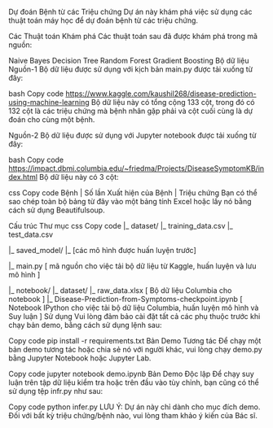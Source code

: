 Dự đoán Bệnh từ các Triệu chứng
Dự án này khám phá việc sử dụng các thuật toán máy học để dự đoán bệnh từ các triệu chứng.

Các Thuật toán Khám phá
Các thuật toán sau đã được khám phá trong mã nguồn:

Naive Bayes
Decision Tree
Random Forest
Gradient Boosting
Bộ dữ liệu
Nguồn-1
Bộ dữ liệu được sử dụng với kịch bản main.py được tải xuống từ đây:

bash
Copy code
https://www.kaggle.com/kaushil268/disease-prediction-using-machine-learning
Bộ dữ liệu này có tổng cộng 133 cột, trong đó có 132 cột là các triệu chứng mà bệnh nhân gặp phải và cột cuối cùng là dự đoán cho cùng một bệnh.

Nguồn-2
Bộ dữ liệu được sử dụng với Jupyter notebook được tải xuống từ đây:

bash
Copy code
https://impact.dbmi.columbia.edu/~friedma/Projects/DiseaseSymptomKB/index.html
Bộ dữ liệu này có 3 cột:

css
Copy code
Bệnh  | Số lần Xuất hiện của Bệnh | Triệu chứng
Bạn có thể sao chép toàn bộ bảng từ đây vào một bảng tính Excel hoặc lấy nó bằng cách sử dụng Beautifulsoup.

Cấu trúc Thư mục
css
Copy code
|_ dataset/
         |_ training_data.csv
         |_ test_data.csv

|_ saved_model/
         |_ [các mô hình được huấn luyện trước]

|_ main.py [ mã nguồn cho việc tải bộ dữ liệu từ Kaggle, huấn luyện và lưu mô hình ]

|_ notebook/
         |_ dataset/
                  |_ raw_data.xlsx [ Bộ dữ liệu Columbia cho notebook ]
         |_ Disease-Prediction-from-Symptoms-checkpoint.ipynb [ Notebook IPython cho việc tải bộ dữ liệu Columbia, huấn luyện mô hình và Suy luận ]
Sử dụng
Vui lòng đảm bảo cài đặt tất cả các phụ thuộc trước khi chạy bản demo, bằng cách sử dụng lệnh sau:

Copy code
pip install -r requirements.txt
Bản Demo Tương tác
Để chạy một bản demo tương tác hoặc chia sẻ nó với người khác, vui lòng chạy demo.py bằng Jupyter Notebook hoặc Jupyter Lab.

Copy code
jupyter notebook demo.ipynb
Bản Demo Độc lập
Để chạy suy luận trên tập dữ liệu kiểm tra hoặc trên đầu vào tùy chỉnh, bạn cũng có thể sử dụng tệp infr.py như sau:

Copy code
python infer.py
LƯU Ý: Dự án này chỉ dành cho mục đích demo. Đối với bất kỳ triệu chứng/bệnh nào, vui lòng tham khảo ý kiến của Bác sĩ.





